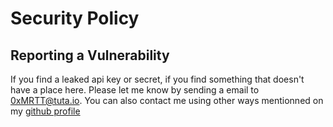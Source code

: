 # Security Policy

## Reporting a Vulnerability

If you find a leaked api key or secret, if you find something that doesn't have a place here. Please let me know by sending a email to [0xMRTT@tuta.io](mailto:0xMRTT@tuta.io). You can also contact me using other ways mentionned on my [github profile](https://github.com/0xMRTT) 
